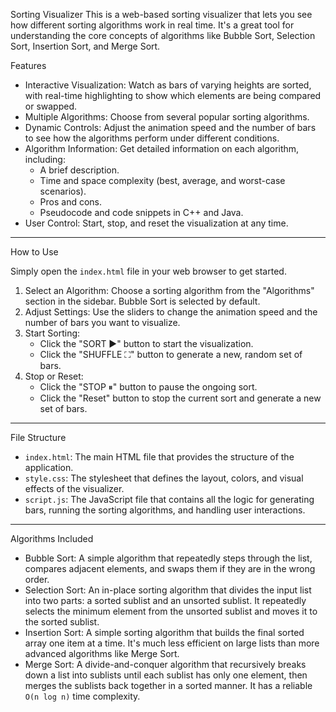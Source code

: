 Sorting Visualizer
This is a web-based sorting visualizer that lets you see how different sorting algorithms work in real time. It's a great tool for understanding the core concepts of algorithms like Bubble Sort, Selection Sort, Insertion Sort, and Merge Sort.

Features 
-   Interactive Visualization: Watch as bars of varying heights are sorted, with real-time highlighting to show which elements are being compared or swapped.
-   Multiple Algorithms: Choose from several popular sorting algorithms.
-   Dynamic Controls: Adjust the animation speed and the number of bars to see how the algorithms perform under different conditions.
-   Algorithm Information: Get detailed information on each algorithm, including:
    -   A brief description.
    -   Time and space complexity (best, average, and worst-case scenarios).
    -   Pros and cons.
    -   Pseudocode and code snippets in C++ and Java.
-   User Control: Start, stop, and reset the visualization at any time.

---

 How to Use

Simply open the `index.html` file in your web browser to get started.

1.  Select an Algorithm: Choose a sorting algorithm from the "Algorithms" section in the sidebar. Bubble Sort is selected by default.
2.  Adjust Settings: Use the sliders to change the animation speed and the number of bars you want to visualize.
3.  Start Sorting:
    -   Click the "SORT ▶" button to start the visualization.
    -   Click the "SHUFFLE ⛶" button to generate a new, random set of bars.
4.  Stop or Reset:
    -   Click the "STOP ⏸" button to pause the ongoing sort.
    -   Click the "Reset" button to stop the current sort and generate a new set of bars.

---

 File Structure

-   `index.html`: The main HTML file that provides the structure of the application.
-   `style.css`: The stylesheet that defines the layout, colors, and visual effects of the visualizer.
-   `script.js`: The JavaScript file that contains all the logic for generating bars, running the sorting algorithms, and handling user interactions.

---

 Algorithms Included

-   Bubble Sort: A simple algorithm that repeatedly steps through the list, compares adjacent elements, and swaps them if they are in the wrong order.
-   Selection Sort: An in-place sorting algorithm that divides the input list into two parts: a sorted sublist and an unsorted sublist. It repeatedly selects the minimum element from the unsorted sublist and moves it to the sorted sublist.
-   Insertion Sort: A simple sorting algorithm that builds the final sorted array one item at a time. It's much less efficient on large lists than more advanced algorithms like Merge Sort.
-   Merge Sort: A divide-and-conquer algorithm that recursively breaks down a list into sublists until each sublist has only one element, then merges the sublists back together in a sorted manner. It has a reliable `O(n log n)` time complexity.
